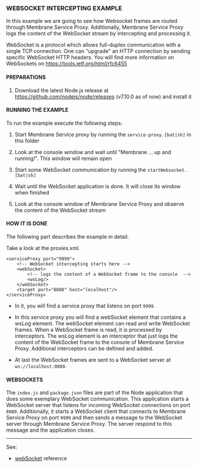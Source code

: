 ### WEBSOCKET INTERCEPTING EXAMPLE

In this example we are going to see how Websocket frames are routed through Membrane Service Proxy. Additionally, 
Membrane Service Proxy logs the content of the WebSocket stream by intercepting and processing it.

WebSocket is a protocol which allows full-duplex communication with a single TCP connection. One can "upgrade" an
HTTP connection by sending specific WebSocket HTTP headers. You will find more information on WebSockets on
https://tools.ietf.org/html/rfc6455


#### PREPARATIONS
1. Download the latest Node.js release at https://github.com/nodejs/node/releases (v7.10.0 as of now) and install it


#### RUNNING THE EXAMPLE

To run the example execute the following steps:

1. Start Membrane Service proxy by running the `service-proxy.[bat|sh]` in this folder
   
2. Look at the console window and wait until "Membrane ... up and running!". This window will remain open
   
3. Start some WebSocket communication by running the `startWebsocket.[bat|sh]`
   
4. Wait until the WebSocket application is done. It will close its window when finished
   
5. Look at the console window of Membrane Service Proxy and observe the content of the WebSocket stream


#### HOW IT IS DONE

The following part describes the example in detail.

Take a look at the proxies.xml.

```
<serviceProxy port="9999">
    <!-- WebSocket intercepting starts here -->
    <webSocket>
        <!-- logs the content of a WebSocket frame to the console  -->
        <wsLog/>
    </webSocket>
    <target port="8080" host="localhost"/>
</serviceProxy>
```

* In it, you will find a service proxy that listens on port `9999`.

* In this service proxy you will find a webSocket element that contains a wsLog element. The webSocket element can read
and write WebSocket frames. When a WebSocket frame is read, it is processed by interceptors. The wsLog element is an
interceptor that just logs the content of the WebSocket frame to the console of Membrane Service Proxy. Additional
interceptors can be defined and added.

* At last the WebSocket frames are sent to a WebSocket server at `ws://localhost:8080`.


#### WEBSOCKETS


The `index.js` and `package.json` files are part of the Node application that does some exemplary WebSocket communication.
This application starts a WebSocket server that listens for incoming WebSocket connections on port `8080`. Additionally,
it starts a WebSocket client that connects to Membrane Service Proxy on port `9999` and then sends a message to the
WebSocket server through Membrane Service Proxy. The server respond to this message and the application closes.

---
See:
- [webSocket](https://membrane-soa.org/api-gateway-doc/current/configuration/reference/webSocket.htm) reference